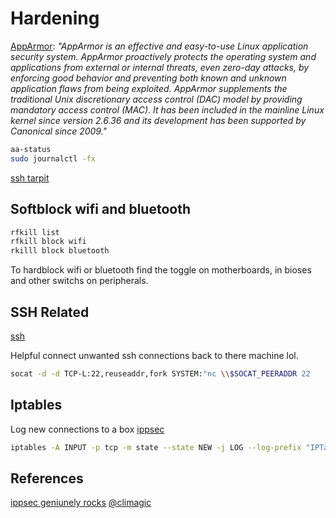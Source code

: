 # Hardening

[AppArmor](https://apparmor.net/): *"AppArmor is an effective and easy-to-use Linux application security system. AppArmor proactively protects the operating system and applications from external or internal threats, even zero-day attacks, by enforcing good behavior and preventing both known and unknown application flaws from being exploited. AppArmor supplements the traditional Unix discretionary access control (DAC) model by providing mandatory access control (MAC). It has been included in the mainline Linux kernel since version 2.6.36 and its development has been supported by Canonical since 2009."*

```bash
aa-status 
sudo journalctl -fx
```

[ssh tarpit](https://github.com/skeeto/endlessh)


## Softblock wifi and bluetooth
```bash
rfkill list
rfkill block wifi
rkilll block bluetooth
```

To hardblock wifi or bluetooth find the toggle on motherboards, in bioses and other switchs on peripherals.   

## SSH Related
[ssh](https://linuxhint.com/disable_root_ssh_debian/)

Helpful connect unwanted ssh connections back to there machine lol. 
```bash
socat -d -d TCP-L:22,reuseaddr,fork SYSTEM:"nc \\$SOCAT_PEERADDR 22
```


## Iptables

Log new connections to a box [ippsec](https://www.youtube.com/watch?v=ABVR8EgXsQU&t=186)
```bash
iptables -A INPUT -p tcp -m state --state NEW -j LOG --log-prefix "IPTables New-Connection: " -i $interface
```


## References
[ippsec geniunely rocks](https://ippsec.rocks/?#)
[@climagic](@climagic)